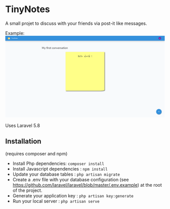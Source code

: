 # TinyNotes

A small projet to discuss with your friends via post-it like messages.

Example:
![alt text](public/tinynotes.png 'Post-it message example screenshot')

Uses Laravel 5.8

## Installation

(requires composer and npm) <br>

-   Install Php dependencies:
    `composer install` <br>
-   Install Javascript dependencies :
    `npm install`
-   Update your database tables :
    `php artisan migrate`
-   Create a .env file with your database configuration (see https://github.com/laravel/laravel/blob/master/.env.example) at the root of the project.
-   Generate your application key :
    `php artisan key:generate`
-   Run your local server :
    `php artisan serve`
